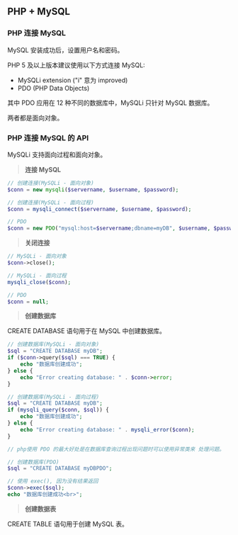 ## PHP + MySQL

### PHP 连接 MySQL

MySQL 安装成功后，设置用户名和密码。

PHP 5 及以上版本建议使用以下方式连接 MySQL:

* MySQLi extension ("i" 意为 improved)
* PDO (PHP Data Objects)

其中 PDO 应用在 12 种不同的数据库中，MySQLi 只针对 MySQL 数据库。

两者都是面向对象。

### PHP 连接 MySQL 的 API

MySQLi 支持面向过程和面向对象。

> **连接 MySQL**

```php
// 创建连接(MySQLi - 面向对象)
$conn = new mysqli($servername, $username, $password);
```
```php
// 创建连接(MySQLi - 面向过程)
$conn = mysqli_connect($servername, $username, $password);
```
```php
// PDO
$conn = new PDO("mysql:host=$servername;dbname=myDB", $username, $password);
```

> **关闭连接**

```php
// MySQLi - 面向对象
$conn->close();
```
```php
// MySQLi - 面向过程
mysqli_close($conn);
```
```php
// PDO
$conn = null;
```

> **创建数据库**

CREATE DATABASE 语句用于在 MySQL 中创建数据库。

```php
// 创建数据库(MySQLi - 面向对象)
$sql = "CREATE DATABASE myDB";
if ($conn->query($sql) === TRUE) {
    echo "数据库创建成功";
} else {
    echo "Error creating database: " . $conn->error;
}
```

```php
// 创建数据库(MySQLi - 面向过程)
$sql = "CREATE DATABASE myDB";
if (mysqli_query($conn, $sql)) {
    echo "数据库创建成功";
} else {
    echo "Error creating database: " . mysqli_error($conn);
}
```

```php
// php使用 PDO 的最大好处是在数据库查询过程出现问题时可以使用异常类来 处理问题。

// 创建数据库(PDO)
$sql = "CREATE DATABASE myDBPDO"; 

// 使用 exec(), 因为没有结果返回 
$conn->exec($sql); 
echo "数据库创建成功<br>"; 
```

> **创建数据表**

CREATE TABLE 语句用于创建 MySQL 表。

